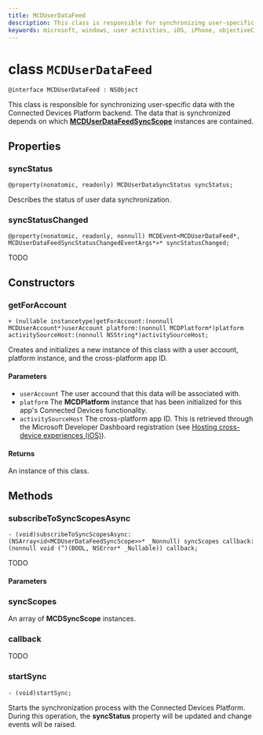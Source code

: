```yaml
---
title: MCDUserDataFeed
description: This class is responsible for synchronizing user-specific data with the Connected Devices Platform backend.
keywords: microsoft, windows, user activities, iOS, iPhone, objectiveC, connected devices, Project Rome 
---
```


# class `MCDUserDataFeed`

```
@interface MCDUserDataFeed : NSObject
```

This class is responsible for synchronizing user-specific data with the Connected Devices Platform backend. The data that is synchronized depends on which **[MCDUserDataFeedSyncScope](MCDUserDataFeedSyncScope.md)** instances are contained.

## Properties

### syncStatus
`@property(nonatomic, readonly) MCDUserDataSyncStatus syncStatus;`

Describes the status of user data synchronization.

### syncStatusChanged
`@property(nonatomic, readonly, nonnull) MCDEvent<MCDUserDataFeed*, MCDUserDataFeedSyncStatusChangedEventArgs*>* syncStatusChanged;`

TODO

## Constructors

### getForAccount
`+ (nullable instancetype)getForAccount:(nonnull MCDUserAccount*)userAccount
                                   platform:(nonnull MCDPlatform*)platform
                         activitySourceHost:(nonnull NSString*)activitySourceHost;`

Creates and initializes a new instance of this class with a user account, platform instance, and the cross-platform app ID.

#### Parameters
* `userAccount` The user accound that this data will be associated with.
* `platform` The **MCDPlatform** instance that has been initialized for this app's Connected Devices functionality.
* `activitySourceHost` The cross-platform app ID. This is retrieved through the Microsoft Developer Dashboard registration (see [Hosting cross-device experiences (iOS)](../../hosting/ios/how-to-guides/hosting-ios.md)).

#### Returns
An instance of this class.

## Methods

### subscribeToSyncScopesAsync
`- (void)subscribeToSyncScopesAsync:(NSArray<id<MCDUserDataFeedSyncScope>>* _Nonnull) syncScopes callback:(nonnull void (^)(BOOL, NSError* _Nullable)) callback;`

TODO

#### Parameters

### syncScopes
An array of **MCDSyncScope** instances.

### callback
TODO

### startSync
`- (void)startSync;`

Starts the synchronization process with the Connected Devices Platform. During this operation, the **syncStatus** property will be updated and change events will be raised.

